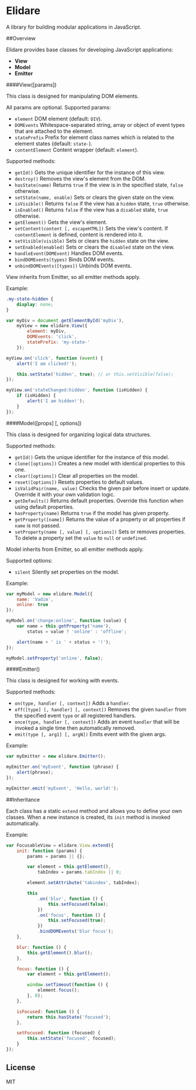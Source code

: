 # Elidare

A library for building modular applications in JavaScript.

##Overview

Elidare provides base classes for developing JavaScript applications:

- __View__
- __Model__
- __Emitter__

####View([params])

This class is designed for manipulating DOM elements.

All params are optional. Supported params:

- `element` DOM element (default: `DIV`).
- `DOMEvents` Whitespace-separated string, array or object of event types that are attached to the element.
- `statePrefix` Prefix for element class names which is related to the element states (default: `state-`).
- `contentElement` Content wrapper (default: `element`).

Supported methods:

- `getId()` Gets the unique identifier for the instance of this view.
- `destroy()` Removes the view's element from the DOM.
- `hasState(name)` Returns `true` if the view is in the specified state, `false` otherwise.
- `setState(name, enable)` Sets or clears the given state on the view.
- `isVisible()` Returns `false` if the view has a `hidden` state, `true` otherwise.
- `isEnabled()` Returns `false` if the view has a `disabled` state, `true` otherwise.
- `getElement()` Gets the view's element.
- `setContent(content [, escapeHTML])` Sets the view's content. If `contentElement` is defined, content is rendered into it.
- `setVisible(visible)` Sets or clears the `hidden` state on the view.
- `setEnabled(enabled)` Sets or clears the `disabled` state on the view.
- `handleEvent(DOMEvent)` Handles DOM events.
- `bindDOMEvents(types)` Binds DOM events.
- `unbindDOMEvents([types])` Unbinds DOM events.

View inherits from Emitter, so all emitter methods apply.

Example:

```css
.my-state-hidden {
    display: none;
}
```

```js
var myDiv = document.getElementById('myDiv'),
    myView = new elidare.View({
        element: myDiv,
        DOMEvents: 'click',
        statePrefix: 'my-state-'
    });

myView.on('click', function (event) {
    alert('I am clicked!');

    this.setState('hidden', true); // or this.setVisible(false);
});

myView.on('stateChanged:hidden', function (isHidden) {
    if (isHidden) {
        alert('I am hidden!');
    }
});
```

####Model([props] [, options])

This class is designed for organizing logical data structures.

Supported methods:

- `getId()` Gets the unique identifier for the instance of this model.
- `clone([options])` Creates a new model with identical properties to this one.
- `clear([options])` Clear all properties on the model.
- `reset([options])` Resets properties to default values.
- `isValidPair(name, value)` Checks the given pair before insert or update. Override it with your own validation logic.
- `getDefaults()` Returns default properties. Override this function when using default properties.
- `hasProperty(name)` Returns `true` if the model has given property.
- `getProperty([name])` Returns the value of a property or all properties if `name` is not passed.
- `setProperty(name [, value] [, options])` Sets or removes properties. To delete a property set the `value` to `null` or `undefined`.

Model inherits from Emitter, so all emitter methods apply.

Supported options:

- `silent` Silently set properties on the model.

Example:

```js
var myModel = new elidare.Model({
    name: 'Vadim',
    online: true
});

myModel.on('change:online', function (value) {
    var name = this.getProperty('name'),
        status = value ? 'online' : 'offline';

    alert(name + ' is ' + status + '!');
});

myModel.setProperty('online', false);
```

####Emitter()

This class is designed for working with events.

Supported methods:

- `on(type, handler [, context])` Adds a `handler`.
- `off([type] [, handler] [, context])` Removes the given `handler` from the specified event `type` or all registered handlers.
- `once(type, handler [, context])` Adds an event `handler` that will be invoked a single time then automatically removed.
- `emit(type [, arg1] [, argN])` Emits event with the given args.

Example:

```js
var myEmitter = new elidare.Emitter();

myEmitter.on('myEvent', function (phrase) {
    alert(phrase);
});

myEmitter.emit('myEvent', 'Hello, world!');
```

##Inheritance

Each class has a static `extend` method and allows you to define your own classes. When a new instance is created, its `init` method is invoked automatically.

Example:

```js
var FocusableView = elidare.View.extend({
    init: function (params) {
        params = params || {};

        var element = this.getElement(),
            tabIndex = params.tabIndex || 0;

        element.setAttribute('tabindex', tabIndex);

        this
            .on('blur', function () {
                this.setFocused(false);
            })
            .on('focus', function () {
                this.setFocused(true);
            })
            .bindDOMEvents('blur focus');
    },

    blur: function () {
        this.getElement().blur();
    },

    focus: function () {
        var element = this.getElement();

        window.setTimeout(function () {
            element.focus();
        }, 0);
    },

    isFocused: function () {
        return this.hasState('focused');
    },

    setFocused: function (focused) {
        this.setState('focused', focused);
    }
});
```

## License

MIT
